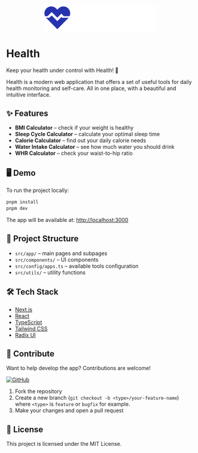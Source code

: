 <p align="center">
  <img src="./src/assets/logo-text.svg" alt="Health logo" width="300"/>
</p>

# Health

Keep your health under control with Health! 🚀

Health is a modern web application that offers a set of useful tools for daily health monitoring and self-care. All in one place, with a beautiful and intuitive interface.

## ✨ Features

- **BMI Calculator** – check if your weight is healthy
- **Sleep Cycle Calculator** – calculate your optimal sleep time
- **Calorie Calculator** – find out your daily calorie needs
- **Water Intake Calculator** – see how much water you should drink
- **WHR Calculator** – check your waist-to-hip ratio

## 🖥️ Demo

To run the project locally:

```bash
pnpm install
pnpm dev
```

The app will be available at: [http://localhost:3000](http://localhost:3000)

## 📂 Project Structure

- `src/app/` – main pages and subpages
- `src/components/` – UI components
- `src/config/apps.ts` – available tools configuration
- `src/utils/` – utility functions

## 🛠️ Tech Stack

- [Next.js](https://nextjs.org/)
- [React](https://react.dev/)
- [TypeScript](https://www.typescriptlang.org/)
- [Tailwind CSS](https://tailwindcss.com/)
- [Radix UI](https://www.radix-ui.com/)

## 🤝 Contribute

Want to help develop the app? Contributions are welcome!

[![GitHub](https://img.shields.io/github/stars/Revku/health?style=social)](https://github.com/Revku/health)

1. Fork the repository
2. Create a new branch (`git checkout -b <type>/your-feature-name`) where `<type>` is `feature` or `bugfix` for example.
3. Make your changes and open a pull request

## 📄 License

This project is licensed under the MIT License.
